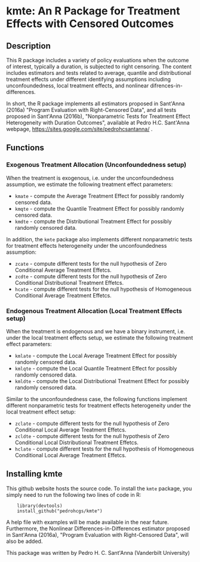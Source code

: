 # kmte: An R Package for Treatment Effects with Censored Outcomes

## Description 
This R package includes a variety of policy evaluations when the outcome of interest, typically a duration, is subjected to right censoring. The content includes estimators and tests related to average, quantile and distributional treatment effects under different identifying assumptions including unconfoundedness, local treatment effects, and nonlinear difrences-in-differences. 

In short, the R package implements all estimators proposed in Sant'Anna (2016a) "Program Evaluation with Right-Censored Data", and all tests proposed in Sant'Anna (2016b), "Nonparametric Tests for Treatment Effect Heterogeneity with Duration Outcomes", available at Pedro H.C. Sant'Anna webpage, https://sites.google.com/site/pedrohcsantanna/ .

## Functions
### Exogenous Treatment Allocation (Unconfoundedness setup)
When the treatment is exogenous, i.e. under the unconfoundedness assumption, we estimate the following treatment effect parameters:
* `kmate` - compute the Average Treatment Effect for possibly randomly censored data.
* `kmqte` - compute the Quantile Treatment Effect for possibly randomly censored data.
* `kmdte` - compute the Distributional Treatment Effect for possibly randomly censored data.

In addition, the `kmte` package also implements different nonparametric tests for treatment effects heterogeneity under the unconfoundedness assumption:
* `zcate` - compute different tests for the null hypothesis of Zero Conditional Average Treatment Effetcs.
* `zcdte` - compute different tests for the null hypothesis of Zero Conditional Distributional Treatment Effetcs.
* `hcate` - compute different tests for the null hypothesis of Homogeneous Conditional Average Treatment Effetcs.

### Endogenous Treatment Allocation (Local Treatment Effects setup)    
When the treatment is endogenous and we have a binary instrument, i.e. under the local treatment effects setup, we estimate the 
following treatment effect parameters:
* `kmlate` - compute the Local Average Treatment Effect for possibly randomly censored data.
* `kmlqte` - compute the Local Quantile Treatment Effect for possibly randomly censored data.
* `kmldte` - compute the Local Distributional Treatment Effect for possibly randomly censored data.

Similar to the unconfoundedness case, the following functions implement different nonparametric tests for treatment effects heterogeneity under the local treatment effect setup:
* `zclate` - compute different tests for the null hypothesis of Zero Conditional Local Average Treatment Effetcs.
* `zcldte` - compute different tests for the null hypothesis of Zero Conditional Local Distributional Treatment Effetcs.
* `hclate` - compute different tests for the null hypothesis of Homogeneous Conditional Local Average Treatment Effetcs.

## Installing kmte
This github website hosts the source code. To install the `kmte` package, you simply need to run the following two lines of code in R:

        library(devtools)
        install_github("pedrohcgs/kmte")

A help file with examples will be made available in the near future. Furthermore, the Nonlinear Differences-in-Differences estimator proposed in Sant'Anna (2016a), "Program Evaluation with Right-Censored Data", will also be added.

This package was written by Pedro H. C. Sant'Anna (Vanderbilt University)
